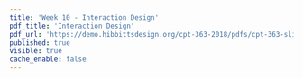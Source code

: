 ```yaml
---
title: 'Week 10 - Interaction Design'
pdf_title: 'Interaction Design'
pdf_url: 'https://demo.hibbittsdesign.org/cpt-363-2018/pdfs/cpt-363-slides-placeholder.pdf'
published: true
visible: true
cache_enable: false
---
```

